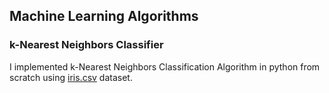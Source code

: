 
## Machine Learning Algorithms

### k-Nearest Neighbors Classifier

I implemented k-Nearest Neighbors Classification Algorithm in python from scratch using [iris.csv](https://raw.githubusercontent.com/jbrownlee/Datasets/master/iris.csv) dataset.
